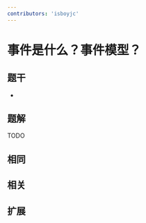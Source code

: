 ```yaml
---
contributors: 'isboyjc'
---
```


# 事件是什么？事件模型？

## 题干

- 



## 题解

<!-- ::: details 点我查看题解 -->

  TODO

<!-- ::: -->



## 相同


## 相关


## 扩展

